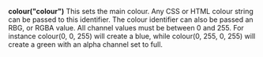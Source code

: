 <a name="colour"></a>**colour("colour")** This sets the main colour. Any CSS or HTML colour string can be passed to this identifier. The colour identifier can also be passed an RBG, or RGBA value. All channel values must be between 0 and 255. For instance colour(0, 0, 255) will create a blue, while colour(0, 255, 0, 255) will create a green with an alpha channel set to full.  

<!--UPDATE WIDGET_IN_CSOUND
    SIdent sprintf "colour(%d, %d, %d) ", rnd(255), rnd(255), rnd(255)
    SIdentifier strcat SIdentifier, SIdent  
-->